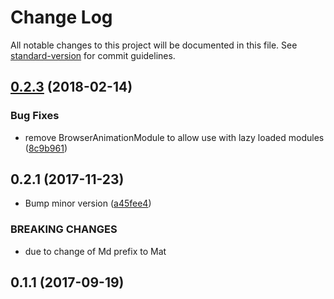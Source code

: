 # Change Log

All notable changes to this project will be documented in this file. See [standard-version](https://github.com/conventional-changelog/standard-version) for commit guidelines.

<a name="0.2.3"></a>
## [0.2.3](https://github.com/gorilainvest/angular-price-format/compare/v0.2.1...v0.2.3) (2018-02-14)


### Bug Fixes

* remove BrowserAnimationModule to allow use with lazy loaded modules ([8c9b961](https://github.com/gorilainvest/angular-price-format/commit/8c9b961))



<a name="0.2.1"></a>
## 0.2.1 (2017-11-23)


* Bump minor version ([a45fee4](https://github.com/gorilainvest/angular-price-format/commit/a45fee4))


### BREAKING CHANGES

* due to change of Md prefix to Mat



<a name="0.1.1"></a>
## 0.1.1 (2017-09-19)
